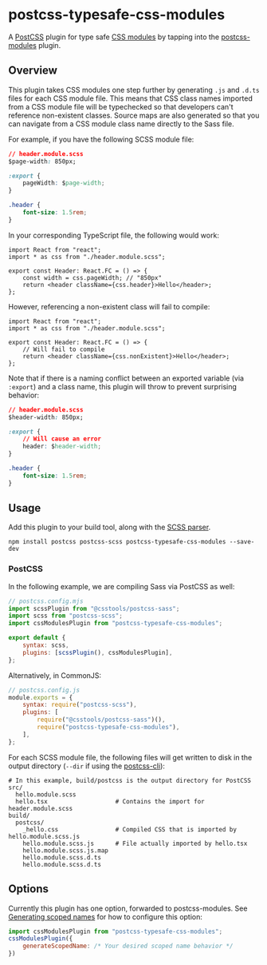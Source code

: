 # postcss-typesafe-css-modules

A [PostCSS](https://postcss.org/) plugin for type safe [CSS modules](https://github.com/css-modules/css-modules) by tapping into the [postcss-modules](https://github.com/madyankin/postcss-modules) plugin.

## Overview

This plugin takes CSS modules one step further by generating `.js` and `.d.ts` files for each CSS module file. This means that CSS class names imported from a CSS module file will be typechecked so that developers can't reference non-existent classes. Source maps are also generated so that you can navigate from a CSS module class name directly to the Sass file.

For example, if you have the following SCSS module file:

```css
// header.module.scss
$page-width: 850px;

:export {
    pageWidth: $page-width;
}

.header {
    font-size: 1.5rem;
}
```

In your corresponding TypeScript file, the following would work:

```tsx
import React from "react";
import * as css from "./header.module.scss";

export const Header: React.FC = () => {
    const width = css.pageWidth; // "850px"
    return <header className={css.header}>Hello</header>;
};
```

However, referencing a non-existent class will fail to compile:

```tsx
import React from "react";
import * as css from "./header.module.scss";

export const Header: React.FC = () => {
    // Will fail to compile
    return <header className={css.nonExistent}>Hello</header>;
};
```

Note that if there is a naming conflict between an exported variable (via `:export`) and a class name, this plugin will throw to prevent surprising behavior:

```css
// header.module.scss
$header-width: 850px;

:export {
    // Will cause an error
    header: $header-width;
}

.header {
    font-size: 1.5rem;
}
```

## Usage

Add this plugin to your build tool, along with the [SCSS parser](https://github.com/postcss/postcss-scss).

```
npm install postcss postcss-scss postcss-typesafe-css-modules --save-dev
```

### PostCSS

In the following example, we are compiling Sass via PostCSS as well:

```js
// postcss.config.mjs
import scssPlugin from "@csstools/postcss-sass";
import scss from "postcss-scss";
import cssModulesPlugin from "postcss-typesafe-css-modules";

export default {
    syntax: scss,
    plugins: [scssPlugin(), cssModulesPlugin],
};
```

Alternatively, in CommonJS:

```js
// postcss.config.js
module.exports = {
    syntax: require("postcss-scss"),
    plugins: [
        require("@csstools/postcss-sass")(),
        require("postcss-typesafe-css-modules"),
    ],
};
```

For each SCSS module file, the following files will get written to disk in the output directory (`--dir` if using the [postcss-cli](https://github.com/postcss/postcss-cli)):

```
# In this example, build/postcss is the output directory for PostCSS
src/
  hello.module.scss
  hello.tsx                   # Contains the import for header.module.scss
build/
  postcss/
    _hello.css                # Compiled CSS that is imported by hello.module.scss.js
    hello.module.scss.js      # File actually imported by hello.tsx
    hello.module.scss.js.map
    hello.module.scss.d.ts
    hello.module.scss.d.ts
```

## Options

Currently this plugin has one option, forwarded to postcss-modules. See [Generating scoped names](https://www.npmjs.com/package/postcss-modules#generating-scoped-names) for how to configure this option:

```js
import cssModulesPlugin from "postcss-typesafe-css-modules";
cssModulesPlugin({
    generateScopedName: /* Your desired scoped name behavior */
})
```

